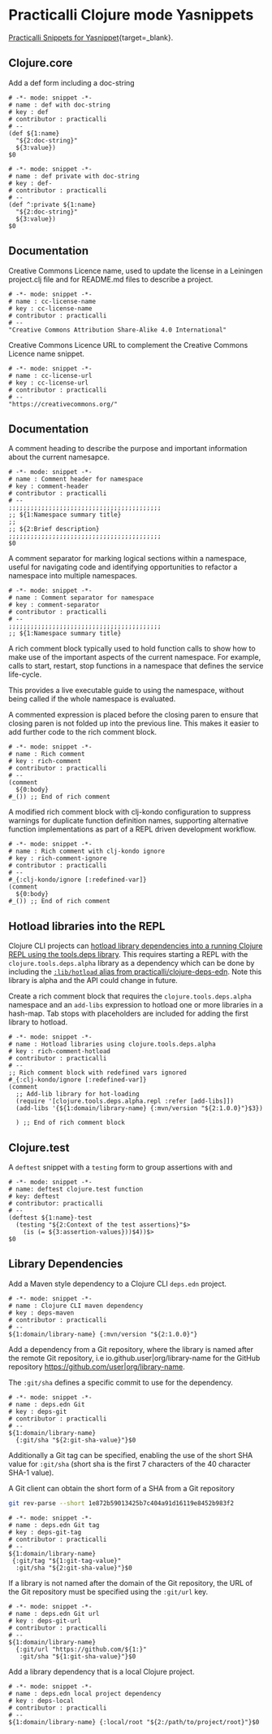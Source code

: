 # Practicalli Clojure mode Yasnippets

[Practicalli Snippets for Yasnippet](https://github.com/practicalli/spacemacs.d/tree/live/snippets){target=_blank}.


## Clojure.core

Add a def form including a doc-string

```none
# -*- mode: snippet -*-
# name : def with doc-string
# key : def
# contributor : practicalli
# --
(def ${1:name}
  "${2:doc-string}"
  ${3:value})
$0
```

```none
# -*- mode: snippet -*-
# name : def private with doc-string
# key : def-
# contributor : practicalli
# --
(def ^:private ${1:name}
  "${2:doc-string}"
  ${3:value})
$0
```


## Documentation

Creative Commons Licence name, used to update the license in a Leiningen project.clj file and for README.md files to describe a project.

```none
# -*- mode: snippet -*-
# name : cc-license-name
# key : cc-license-name
# contributor : practicalli
# --
"Creative Commons Attribution Share-Alike 4.0 International"
```
Creative Commons Licence URL to complement the Creative Commons Licence name snippet.

```none
# -*- mode: snippet -*-
# name : cc-license-url
# key : cc-license-url
# contributor : practicalli
# --
"https://creativecommons.org/"
```

## Documentation

A comment heading to describe the purpose and important information about the current namesapce.

```none
# -*- mode: snippet -*-
# name : Comment header for namespace
# key : comment-header
# contributor : practicalli
# --
;;;;;;;;;;;;;;;;;;;;;;;;;;;;;;;;;;;;;;;;;;
;; ${1:Namespace summary title}
;;
;; ${2:Brief description}
;;;;;;;;;;;;;;;;;;;;;;;;;;;;;;;;;;;;;;;;;;
$0
```

A comment separator for marking logical sections within a namespace, useful for navigating code and identifying opportunities to refactor a namespace into multiple namespaces.

```none
# -*- mode: snippet -*-
# name : Comment separator for namespace
# key : comment-separator
# contributor : practicalli
# --
;;;;;;;;;;;;;;;;;;;;;;;;;;;;;;;;;;;;;;;;;;
;; ${1:Namespace summary title}
```

A rich comment block typically used to hold function calls to show how to make use of the important aspects of the current namespace. For example, calls to start, restart, stop functions in a namespace that defines the service life-cycle.

This provides a live executable guide to using the namespace, without being called if the whole namespace is evaluated.

A commented expression is placed before the closing paren to ensure that closing paren is not folded up into the previous line. This makes it easier to add further code to the rich comment block.


```none
# -*- mode: snippet -*-
# name : Rich comment
# key : rich-comment
# contributor : practicalli
# --
(comment
  ${0:body}
#_()) ;; End of rich comment
```


A modified rich comment block with clj-kondo configuration to suppress warnings for duplicate function definition names, supporting alternative function implementations as part of a REPL driven development workflow.

```none
# -*- mode: snippet -*-
# name : Rich comment with clj-kondo ignore
# key : rich-comment-ignore
# contributor : practicalli
# --
#_{:clj-kondo/ignore [:redefined-var]}
(comment
  ${0:body}
#_()) ;; End of rich comment
```


## Hotload libraries into the REPL

Clojure CLI projects can [hotload library dependencies into a running Clojure REPL using the tools.deps library](https://practical.li/clojure/alternative-tools/clojure-cli/hotload-libraries.html).  This requires starting a REPL with the `clojure.tools.deps.alpha` library as a dependency which can be done by including the [`:lib/hotload` alias from practicalli/clojure-deps-edn](https://github.com/practicalli/clojure-deps-edn#hotload-libraries-into-a-running-repl).  Note this library is alpha and the API could change in future.

Create a rich comment block that requires the `clojure.tools.deps.alpha` namespace and an `add-libs` expression to hotload one or more libraries in a hash-map.  Tab stops with placeholders are included for adding the first library to hotload.

```none
# -*- mode: snippet -*-
# name : Hotload libraries using clojure.tools.deps.alpha
# key : rich-comment-hotload
# contributor : practicalli
# --
;; Rich comment block with redefined vars ignored
#_{:clj-kondo/ignore [:redefined-var]}
(comment
  ;; Add-lib library for hot-loading
  (require '[clojure.tools.deps.alpha.repl :refer [add-libs]])
  (add-libs '{${1:domain/library-name} {:mvn/version "${2:1.0.0}"}$3})

  ) ;; End of rich comment block
```


## Clojure.test

A `deftest` snippet with a `testing` form to group assertions with and

```none
# -*- mode: snippet -*-
# name: deftest clojure.test function
# key: deftest
# contributor: practicalli
# --
(deftest ${1:name}-test
  (testing "${2:Context of the test assertions}"$>
    (is (= ${3:assertion-values}))$4))$>
$0
```


## Library Dependencies

Add a Maven style dependency to a Clojure CLI `deps.edn` project.

```none
# -*- mode: snippet -*-
# name : Clojure CLI maven dependency
# key : deps-maven
# contributor : practicalli
# --
${1:domain/library-name} {:mvn/version "${2:1.0.0}"}
```

Add a dependency from a Git repository, where the library is named after the remote Git repository, i.e io.github.user|org/library-name for the GitHub repository https://github.com/user|org/library-name.

The `:git/sha` defines a specific commit to use for the dependency.

```none
# -*- mode: snippet -*-
# name : deps.edn Git
# key : deps-git
# contributor : practicalli
# --
${1:domain/library-name}
  {:git/sha "${2:git-sha-value}"}$0
```

Additionally a Git tag can be specified, enabling the use of the short SHA value for `:git/sha` (short sha is the first 7 characters of the 40 character SHA-1 value).

A Git client can obtain the short form of a SHA from a Git repository

```bash
git rev-parse --short 1e872b59013425b7c404a91d16119e8452b983f2
```

```none
# -*- mode: snippet -*-
# name : deps.edn Git tag
# key : deps-git-tag
# contributor : practicalli
# --
${1:domain/library-name}
 {:git/tag "${1:git-tag-value}"
  :git/sha "${2:git-sha-value}"}$0
```

If a library is not named after the domain of the Git repository, the URL of the Git repository must be specified using the `:git/url` key.

```none
# -*- mode: snippet -*-
# name : deps.edn Git url
# key : deps-git-url
# contributor : practicalli
# --
${1:domain/library-name}
  {:git/url "https://github.com/${1:}"
   :git/sha "${1:git-sha-value}"}$0
```

Add a library dependency that is a local Clojure project.

```none
# -*- mode: snippet -*-
# name : deps.edn local project dependency
# key : deps-local
# contributor : practicalli
# --
${1:domain/library-name} {:local/root "${2:/path/to/project/root}"}$0
```
